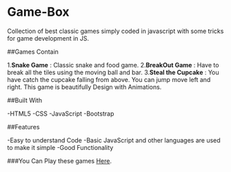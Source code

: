 # Game-Box
Collection of best classic games simply coded in javascript with some tricks for game development in JS.   

##Games Contain

1.**Snake Game** : Classic snake and food game.
2.**BreakOut Game** : Have to break all the tiles using the moving ball and bar.
3.**Steal the Cupcake** : You have catch the cupcake falling from above. You can jump move left and right. This game is beautifully Design with Animations.

##Built With

-HTML5
-CSS
-JavaScript
-Bootstrap

##Features

-Easy to understand Code
-Basic JavaScript and other languages are used to make it simple
-Good Functionality

###You Can Play these games [Here](http://game-box01-com.stackstaging.com/).

